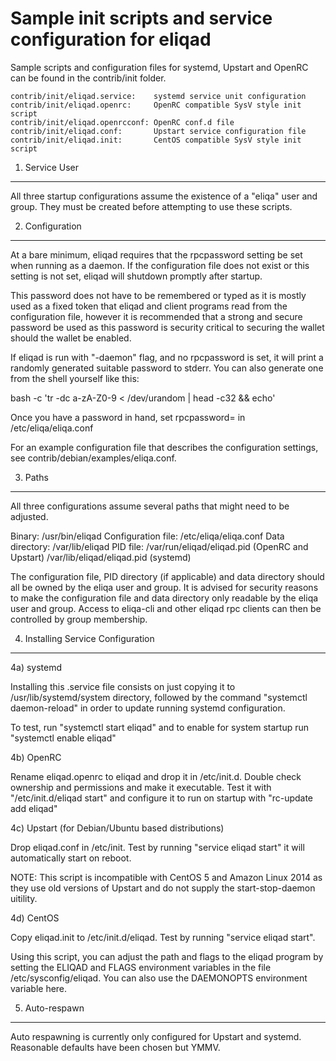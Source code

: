 Sample init scripts and service configuration for eliqad
==========================================================

Sample scripts and configuration files for systemd, Upstart and OpenRC
can be found in the contrib/init folder.

    contrib/init/eliqad.service:    systemd service unit configuration
    contrib/init/eliqad.openrc:     OpenRC compatible SysV style init script
    contrib/init/eliqad.openrcconf: OpenRC conf.d file
    contrib/init/eliqad.conf:       Upstart service configuration file
    contrib/init/eliqad.init:       CentOS compatible SysV style init script

1. Service User
---------------------------------

All three startup configurations assume the existence of a "eliqa" user
and group.  They must be created before attempting to use these scripts.

2. Configuration
---------------------------------

At a bare minimum, eliqad requires that the rpcpassword setting be set
when running as a daemon.  If the configuration file does not exist or this
setting is not set, eliqad will shutdown promptly after startup.

This password does not have to be remembered or typed as it is mostly used
as a fixed token that eliqad and client programs read from the configuration
file, however it is recommended that a strong and secure password be used
as this password is security critical to securing the wallet should the
wallet be enabled.

If eliqad is run with "-daemon" flag, and no rpcpassword is set, it will
print a randomly generated suitable password to stderr.  You can also
generate one from the shell yourself like this:

bash -c 'tr -dc a-zA-Z0-9 < /dev/urandom | head -c32 && echo'

Once you have a password in hand, set rpcpassword= in /etc/eliqa/eliqa.conf

For an example configuration file that describes the configuration settings,
see contrib/debian/examples/eliqa.conf.

3. Paths
---------------------------------

All three configurations assume several paths that might need to be adjusted.

Binary:              /usr/bin/eliqad
Configuration file:  /etc/eliqa/eliqa.conf
Data directory:      /var/lib/eliqad
PID file:            /var/run/eliqad/eliqad.pid (OpenRC and Upstart)
                     /var/lib/eliqad/eliqad.pid (systemd)

The configuration file, PID directory (if applicable) and data directory
should all be owned by the eliqa user and group.  It is advised for security
reasons to make the configuration file and data directory only readable by the
eliqa user and group.  Access to eliqa-cli and other eliqad rpc clients
can then be controlled by group membership.

4. Installing Service Configuration
-----------------------------------

4a) systemd

Installing this .service file consists on just copying it to
/usr/lib/systemd/system directory, followed by the command
"systemctl daemon-reload" in order to update running systemd configuration.

To test, run "systemctl start eliqad" and to enable for system startup run
"systemctl enable eliqad"

4b) OpenRC

Rename eliqad.openrc to eliqad and drop it in /etc/init.d.  Double
check ownership and permissions and make it executable.  Test it with
"/etc/init.d/eliqad start" and configure it to run on startup with
"rc-update add eliqad"

4c) Upstart (for Debian/Ubuntu based distributions)

Drop eliqad.conf in /etc/init.  Test by running "service eliqad start"
it will automatically start on reboot.

NOTE: This script is incompatible with CentOS 5 and Amazon Linux 2014 as they
use old versions of Upstart and do not supply the start-stop-daemon uitility.

4d) CentOS

Copy eliqad.init to /etc/init.d/eliqad. Test by running "service eliqad start".

Using this script, you can adjust the path and flags to the eliqad program by
setting the ELIQAD and FLAGS environment variables in the file
/etc/sysconfig/eliqad. You can also use the DAEMONOPTS environment variable here.

5. Auto-respawn
-----------------------------------

Auto respawning is currently only configured for Upstart and systemd.
Reasonable defaults have been chosen but YMMV.
